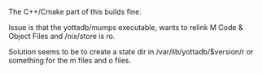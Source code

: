 The C++/Cmake part of this builds fine.

Issue is that the yottadb/mumps executable, wants to relink M Code & Object Files and /nix/store is ro.

Solution seems to be to create a state dir in /var/lib/yottadb/$version/r or something for the m files and o files. 
